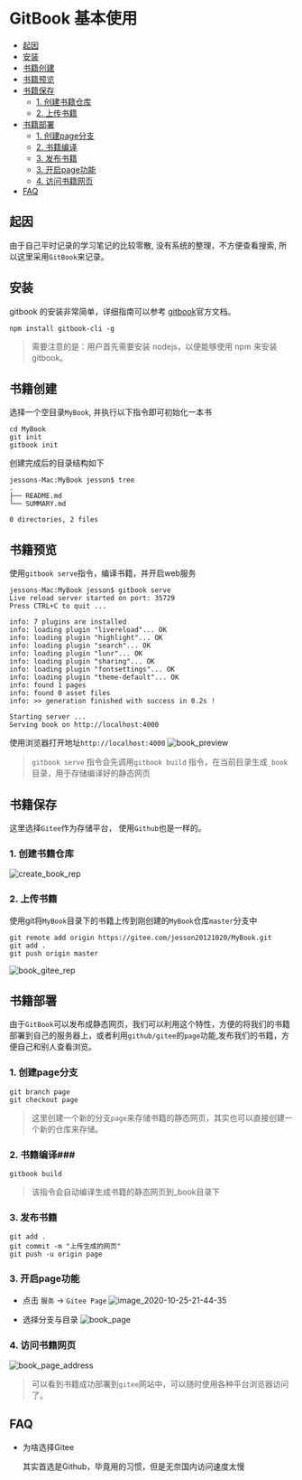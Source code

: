# GitBook 基本使用 #


<!-- vim-markdown-toc GitLab -->

* [起因](#起因)
* [安装](#安装)
* [书籍创建](#书籍创建)
* [书籍预览](#书籍预览)
* [书籍保存](#书籍保存)
	* [1. 创建书籍仓库](#1-创建书籍仓库)
	* [2. 上传书籍](#2-上传书籍)
* [书籍部署](#书籍部署)
	* [1. 创建page分支](#1-创建page分支)
	* [2. 书籍编译](#2-书籍编译)
	* [3. 发布书籍](#3-发布书籍)
	* [3. 开启page功能](#3-开启page功能)
	* [4. 访问书籍网页](#4-访问书籍网页)
* [FAQ](#faq)

<!-- vim-markdown-toc -->

## 起因 ##
由于自己平时记录的学习笔记的比较零散, 没有系统的整理，不方便查看搜索, 所以这里采用`GitBook`来记录。

## 安装 ##
gitbook 的安装非常简单，详细指南可以参考 [gitbook](https://github.com/GitbookIO/gitbook)官方文档。
```shell
npm install gitbook-cli -g
```
> 需要注意的是：用户首先需要安装 nodejs，以便能够使用 npm 来安装 gitbook。

## 书籍创建 ##
选择一个空目录`MyBook`, 并执行以下指令即可初始化一本书
```shell
cd MyBook
git init
gitbook init
```
创建完成后的目录结构如下
```shell
jessons-Mac:MyBook jesson$ tree
.
├── README.md
└── SUMMARY.md

0 directories, 2 files
```

## 书籍预览 ##
使用`gitbook serve`指令，编译书籍，并开启web服务
```shell
jessons-Mac:MyBook jesson$ gitbook serve
Live reload server started on port: 35729
Press CTRL+C to quit ...

info: 7 plugins are installed 
info: loading plugin "livereload"... OK 
info: loading plugin "highlight"... OK 
info: loading plugin "search"... OK 
info: loading plugin "lunr"... OK 
info: loading plugin "sharing"... OK 
info: loading plugin "fontsettings"... OK 
info: loading plugin "theme-default"... OK 
info: found 1 pages 
info: found 0 asset files 
info: >> generation finished with success in 0.2s ! 

Starting server ...
Serving book on http://localhost:4000
```

使用浏览器打开地址`http://localhost:4000`
![book_preview](pic/image_2020-10-25-16-36-07.png)

> `gitbook serve` 指令会先调用`gitbook build` 指令，在当前目录生成`_book`目录，用于存储编译好的静态网页

## 书籍保存 ##
这里选择`Gitee`作为存储平台， 使用`Github`也是一样的。
### 1. 创建书籍仓库 ###
![create_book_rep](pic/image_2020-10-25-16-43-48.png)

### 2. 上传书籍 ###
使用git将`MyBook`目录下的书籍上传到刚创建的`MyBook`仓库`master`分支中
```shell
git remote add origin https://gitee.com/jesson20121020/MyBook.git
git add .
git push origin master
```
![book_gitee_rep](pic/book_rep.png)

## 书籍部署 ##
由于`GitBook`可以发布成静态网页，我们可以利用这个特性，方便的将我们的书籍部署到自己的服务器上，或者利用`github/gitee`的`page`功能,发布我们的书籍，方便自己和别人查看浏览。

### 1. 创建page分支 ###
```shell
git branch page
git checkout page
```
> 这里创建一个新的分支`page`来存储书籍的静态网页，其实也可以直接创建一个新的仓库来存储。

### 2. 书籍编译###
```shell
gitbook build
```
> 该指令会自动编译生成书籍的静态网页到_book目录下

### 3. 发布书籍 ###
```shell
git add .
git commit -m "上传生成的网页"
git push -u origin page
```

### 3. 开启page功能  ###
-   点击 `服务` -> `Gitee Page`
![image_2020-10-25-21-44-35](pic/image_2020-10-25-21-44-35.png)

-   选择分支与目录
![book_page](pic/book_page.png)
### 4. 访问书籍网页 ###
![book_page_address](pic/book_page_address.png)

> 可以看到书籍成功部署到`gitee`网站中，可以随时使用各种平台浏览器访问了。


## FAQ ##

-   为啥选择Gitee

	其实首选是Github，毕竟用的习惯，但是无奈国内访问速度太慢
